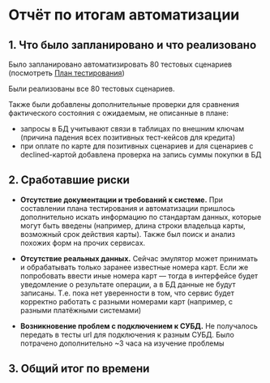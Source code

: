 # Отчёт по итогам автоматизации

## 1. Что было запланировано и что реализовано
Было запланировано автоматизировать 80 тестовых сценариев (посмотреть [План тестирования](https://github.com/Evgenia450/qa-netology-diplom/albinamv/QA-Diploma/blob/main/docs/Plan.md))

Были реализованы все 80 тестовых сценариев.

Также были добавлены дополнительные проверки для сравнения фактического состояния с ожидаемым, не описанные в плане:
- запросы в БД учитывают связи в таблицах по внешним ключам (причина падения всех позитивных тест-кейсов для кредита)
- при оплате по карте для позитивных сценариев и для сценариев с declined-картой добавлена проверка на запись суммы покупки в БД

## 2. Сработавшие риски
- **Отсутствие документации и требований к системе.**
При составлении плана тестирования и автоматизации пришлось дополнительно искать информацию по стандартам данных, которые могут быть введены (например, длина строки владельца карты, возможный срок действия карты). Также был поиск и анализ похожих форм на прочих сервисах.

- **Отсутствие реальных данных.**
Сейчас эмулятор может принимать и обрабатывать только заранее известные номера карт. Если же попробовать ввести иные номера карт — тогда в интерфейсе будет уведомление о результате операции, а в БД данные не будут записаны. Т.е. пока нет уверенности в том, что сервис будет корректно работать с разными номерами карт (например, с разными платёжными системами)

- **Возникновение проблем с подключением к СУБД.**
Не получалось передать в тесты url для подключения к разным СУБД. Было потрачено дополнительно ~3 часа на изучение проблемы

## 3. Общий итог по времени

